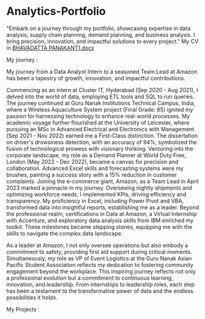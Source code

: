 # Analytics-Portfolio
"Embark on a journey through my portfolio, showcasing expertise in data analysis, supply chain planning, demand planning, and business analysis. I bring precision, innovation, and impactful solutions to every project."
My CV in [BHAVADATTA PANAKANT1.docx](https://github.com/Bhavadatta/Analytics-Portfolio/files/13928613/BHAVADATTA.PANAKANT1.docx)

My journey :

My journey from a Data Analyst Intern to a seasoned Team Lead at Amazon has been a tapestry of growth, innovation, and impactful contributions.

Commencing as an intern at Cluster IT, Hyderabad (Sep 2020 - Aug 2021), I delved into the world of data, employing ETL tools and SQL to run queries. The journey continued at Guru Nanak Institutions Technical Campus, India, where a Wireless Aquaculture System project (Final Grade: 85) ignited my passion for harnessing technology to enhance real-world processes.
My academic voyage further flourished at the University of Leicester, where pursuing an MSc in Advanced Electrical and Electronics with Management (Sep 2021 - Nov 2022) earned me a First-Class distinction. The dissertation on driver's drowsiness detection, with an accuracy of 94%, symbolized the fusion of technological prowess with visionary thinking. Venturing into the corporate landscape, my role as a Demand Planner at World Duty Free, London (May 2022 - Dec 2022), became a canvas for precision and collaboration. Advanced Excel skills and forecasting systems were my brushes, painting a success story with a 15% reduction in customer complaints.
Joining the e-commerce giant, Amazon, as a Team Lead in April 2023 marked a pinnacle in my journey. Overseeing nightly shipments and optimizing workforce needs, I implemented KPIs, driving efficiency and transparency. My proficiency in Excel, including Power Pivot and VBA, transformed data into insightful reports, establishing me as a leader. Beyond the professional realm, certifications in Data at Amazon, a Virtual Internship with Accenture, and exploratory data analysis skills from IBM enriched my toolkit. These milestones became stepping stones, equipping me with the skills to navigate the complex data landscape.

As a leader at Amazon, I not only oversee operations but also embody a commitment to safety, providing first aid support during critical moments. Simultaneously, my role as VP of Event Logistics at the Guru Nanak Asian Pacific Student Association reflects my dedication to fostering community engagement beyond the workplace.
This inspiring journey reflects not only a professional evolution but a commitment to continuous learning, innovation, and leadership. From internships to leadership roles, each step has been a testament to the transformative power of data and the endless possibilities it holds.

My Projects :

